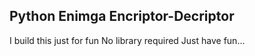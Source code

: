 ## Python Enimga Encriptor-Decriptor

I build this just for fun
No library required
Just have fun...